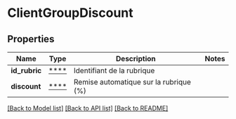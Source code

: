 # ClientGroupDiscount

## Properties
Name | Type | Description | Notes
------------ | ------------- | ------------- | -------------
**id_rubric** | [****](.md) | Identifiant de la rubrique | 
**discount** | [****](.md) | Remise automatique sur la rubrique (%) | 

[[Back to Model list]](../../README.md#documentation-for-models) [[Back to API list]](../../README.md#documentation-for-api-endpoints) [[Back to README]](../../README.md)

